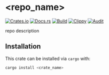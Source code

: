 # <repo_name>
[![Crates.io](https://img.shields.io/crates/v/<crate_name>)](https://crates.io/crates/<crate_name>) 
[![Docs.rs](https://docs.rs/<crate_name>/badge.svg)](https://docs.rs/<crate_name>) 
[![Build](https://github.com/Ewpratten/<repo_name>/actions/workflows/build.yml/badge.svg)](https://github.com/Ewpratten/<repo_name>/actions/workflows/build.yml)
[![Clippy](https://github.com/Ewpratten/<repo_name>/actions/workflows/clippy.yml/badge.svg)](https://github.com/Ewpratten/<repo_name>/actions/workflows/clippy.yml)
[![Audit](https://github.com/Ewpratten/<repo_name>/actions/workflows/audit.yml/badge.svg)](https://github.com/Ewpratten/<repo_name>/actions/workflows/audit.yml)


repo description

## Installation

This crate can be installed via `cargo` with:

```sh
cargo install <crate_name>
```
